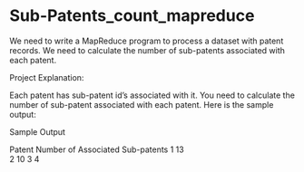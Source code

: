 # Sub-Patents_count_mapreduce

We need to write a MapReduce program to process a dataset with patent records. We need to calculate the number of sub-patents
associated with each patent.

Project Explanation:

Each patent has sub-patent id’s associated with it. You need to calculate the number of sub-patent
associated with each patent. Here is the sample output:  

Sample Output 
 
Patent            Number of Associated Sub-patents 
1                                                 13  
2                                                 10 
3                                                  4  
